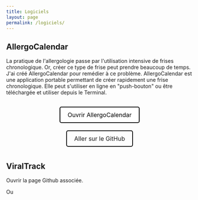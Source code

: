 ```yaml
---
title: Logiciels
layout: page
permalink: /logiciels/
---
```



## AllergoCalendar

La pratique de l'allergologie passe par l'utilisation intensive de frises chronologique. Or, créer ce type de frise peut prendre beaucoup de temps. J'ai créé AllergoCalendar pour remédier à ce problème. AllergoCalendar est une application portable permettant de créer rapidement une frise chronologique. Elle peut s'utiliser en ligne en "push-bouton" ou être téléchargée et utiliser depuis le Terminal.

<html lang="fr">
<head>
    <meta charset="UTF-8">
    <meta name="viewport" content="width=device-width, initial-scale=1.0">
    <title>Votre Titre</title>
    <style>
        .button-container {
            text-align: center;
            margin-top: 20px;
        }
        .custom-button {
            display: inline-block;
            margin: 10px;
            padding: 10px 20px;
            font-size: 16px;
            text-decoration: none;
            border-radius: 5px;
            border: 2px solid black;
        }
        .custom-button:first-of-type {
            background-color: white;
            color: black;
        }
        .custom-button:hover {
            background-color: black;
            color: white;
        }
    </style>
</head>
<body>
    <div class="button-container">
        <a href="https://allergocalendar.streamlit.app/" target="_blank" class="custom-button" >Ouvrir AllergoCalendar</a>      <!-- style="background-color: black; color: white;" -->
        <br>
        <a href="https://github.com/Bendjelal" target="_blank" class="custom-button">Aller sur le GitHub</a>
    </div>
</body>
</html>



## ViralTrack

Ouvrir la page Github associée.

Ou

